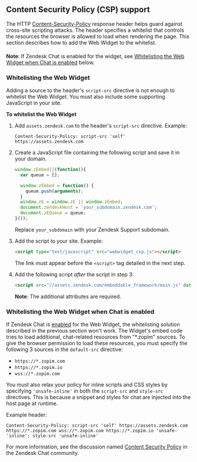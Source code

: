 ## Content Security Policy (CSP) support

The HTTP [Content-Security-Policy](http://www.html5rocks.com/en/tutorials/security/content-security-policy/) response header helps guard against cross-site scripting attacks. The header specifies a whitelist that controls the resources the browser is allowed to load when rendering the page. This section describes how to add the Web Widget to the whitelist.

<p class="alert alert-warning" style="margin-top:20px;"><strong>Note</strong>: If Zendesk Chat is enabled for the widget, see <a href="#whitelisting-the-web-widget-when-chat-is-enabled">Whitelisting the Web Widget when Chat is enabled</a> below.</p>

### Whitelisting the Web Widget

Adding a source to the header's `script-src` directive is not enough to whitelist the Web Widget. You must also include some supporting JavaScript in your site.

**To whitelist the Web Widget**

1. Add `assets.zendesk.com` to the header's `script-src` directive. Example:

    ```
    Content-Security-Policy: script-src 'self' https://assets.zendesk.com
    ```

2. Create a JavaScript file containing the following script and save it in your domain.

    ```js
    window.zEmbed||(function(){
      var queue = [];

      window.zEmbed = function() {
        queue.push(arguments);
      }
      window.zE = window.zE || window.zEmbed;
      document.zendeskHost = 'your_subdomain.zendesk.com';
      document.zEQueue = queue;
    }());
    ```

    Replace `your_subdomain` with your Zendesk Support subdomain.

3. Add the script to your site. Example:

    ```html
    <script type="text/javascript" src="webwidget_csp.js"></script>
    ```

    The link must appear before the `<script>` tag detailed in the next step.

4. Add the following script _after_ the script in step 3:

    ```html
    <script src="//assets.zendesk.com/embeddable_framework/main.js" data-ze-csp="true" async defer></script>
    ```

    **Note**: The additional attributes are required.


### Whitelisting the Web Widget when Chat is enabled

If Zendesk Chat is [enabled](https://support.zendesk.com/hc/en-us/articles/203908456#topic_j1f_4gd_bq) for the Web Widget, the whitelisting solution described in the previous section won't work. The Widget's embed code tries to load additional, chat-related resources from "\*.zopim" sources. To give the browser permission to load these resources, you must specify the following 3 sources in the `default-src` directive:

* `https://*.zopim.com`
* `https://*.zopim.io`
* `wss://*.zopim.com`

You must also relax your policy for inline scripts and CSS styles by specifying `'unsafe-inline'` in both the `script-src` and `style-src ` directives. This is because a snippet and styles for chat are injected into the host page at runtime.

Example header:

```
Content-Security-Policy: script-src 'self' https://assets.zendesk.com https://*.zopim.com wss://*.zopim.com https://*.zopim.io 'unsafe-'inline'; style-src 'unsafe-inline'
```

For more information, see the discussion named [Content Security Policy](https://chat.zendesk.com/hc/en-us/community/posts/210316137/comments/211646308) in the Zendesk Chat community.
